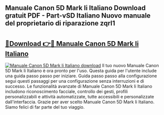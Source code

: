 ## Manuale Canon 5D Mark Ii Italiano Download gratuit PDF - Part-vSD Italiano Nuovo manuale del proprietario di riparazione zqrI1

# <h2><a href="http://dfe07a.blite.top/?on=Manuale+Canon+5D+Mark+Ii+Italiano">🔗Download 👉🔴 Manuale Canon 5D Mark Ii Italiano</a></h2>

[![Manuale Canon 5D Mark Ii Italiano download](https://i.imgur.com/lujVjoI.png)](http://dfe07a.blite.top/?on=Manuale+Canon+5D+Mark+Ii+Italiano)
Il tuo nuovo Manuale Canon 5D Mark Ii Italiano è ora pronto per l'uso. Questa guida per l'utente include una guida passo passo per iniziare. Guida passo passo alla configurazione segui questi passaggi per una configurazione senza interruzioni e di successo. Le funzionalità avanzate di Manuale Canon 5D Mark Ii Italiano includono riconoscimento facciale, controllo dei gesti, profili personalizzabili e attività automatizzate, tutte accessibili e personalizzate dall'interfaccia. Grazie per aver scelto Manuale Canon 5D Mark Ii Italiano. Siamo felici di far parte del tuo viaggio.
